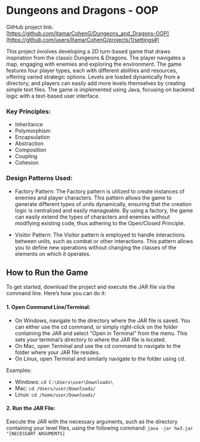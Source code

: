 # **Dungeons and Dragons - OOP**

GitHub project link: [https://github.com/ItamarCohenG/Dungeons_and_Dragons-OOP](https://github.com/users/ItamarCohenG/projects/1/settings#)

This project involves developing a 2D turn-based game that draws inspiration from the classic Dungeons & Dragons.
The player navigates a map, engaging with enemies and exploring the environment.
The game features four player types, each with different abilities and resources, offering varied strategic options.
Levels are loaded dynamically from a directory, and players can easily add more levels themselves by creating simple text files. 
The game is implemented using Java, focusing on backend logic with a text-based user interface.

### **Key Principles:**

- Inheritance
- Polymorphism
- Encapsulation
- Abstraction
- Composition
- Coupling
- Cohesion

### **Design Patterns Used:**

- Factory Pattern: The Factory pattern is utilized to create instances of enemies and player characters. This pattern allows the game to generate different types of units dynamically, ensuring that the creation logic is centralized and easily manageable. By using a factory, the game can easily extend the types of characters and enemies without modifying existing code, thus adhering to the Open/Closed Principle.

- Visitor Pattern: The Visitor pattern is employed to handle interactions between units, such as combat or other interactions. This pattern allows you to define new operations without changing the classes of the elements on which it operates.

## **How to Run the Game**

To get started, download the project and execute the JAR file via the command line. Here’s how you can do it:

#### **1. 	Open Command Line/Terminal:**

- On Windows, navigate to the directory where the JAR file is saved. You can either use the cd command, or simply right-click on the folder containing the JAR and select “Open in Terminal” from the menu. This sets your terminal’s directory to where the JAR file is located.
- On Mac, open Terminal and use the cd command to navigate to the folder where your JAR file resides.
- On Linux, open Terminal and similarly navigate to the folder using cd.

Examples:

- Windows: `cd C:\Users\user\Downloads\`
- Mac: `cd /Users/user/Downloads/`
- Linux: `cd /home/user/Downloads/`

#### **2. Run the JAR File:**

Execute the JAR with the necessary arguments, such as the directory containing your level files,
 using the following command: `java -jar hw3.jar "[NECESSARY ARGUMENTS]`
